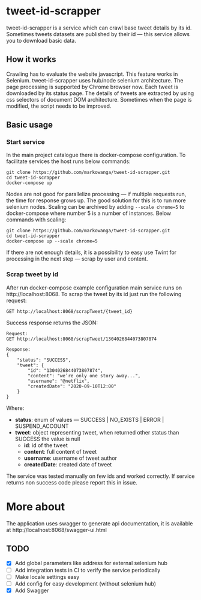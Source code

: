 # tweet-id-scrapper

tweet-id-scrapper is a service which can crawl base tweet details by its id.
Sometimes tweets datasets are published by their id — this service allows you to download basic data.

## How it works
Crawling has to evaluate the website javascript. This feature works in Selenium. 
tweet-id-scrapper uses hub/node selenium architecture. The page processing is supported by Chrome browser now.
Each tweet is downloaded by its status page. 
The details of tweets are extracted by using css selectors of document DOM architecture.
Sometimes when the page is modified, the script needs to be improved.

## Basic usage

### Start service
In the main project catalogue there is docker-compose configuration.
To facilitate services the host runs below commands:
```
git clone https://github.com/markowanga/tweet-id-scrapper.git
cd tweet-id-scrapper
docker-compose up 
```

Nodes are not good for parallelize processing — if multiple requests run, the time for response grows up.
The good solution for this is to run more selenium nodes. 
Scaling can be archived by adding `--scale chrome=5` to docker-compose where number 5 is a number of instances.
Below commands with scaling:
```
git clone https://github.com/markowanga/tweet-id-scrapper.git
cd tweet-id-scrapper
docker-compose up --scale chrome=5
```

If there are not enough details, it is a possibility to easy use Twint for processing in the next step
 — scrap by user and content.

### Scrap tweet by id
After run docker-compose example configuration main service runs on http://localhost:8068.
To scrap the tweet by its id just run the following request:
```
GET http://localhost:8068/scrapTweet/{tweet_id}
```

Success response returns the JSON:
```
Request:
GET http://localhost:8068/scrapTweet/1304026844073807874

Response:
{
    "status": "SUCCESS",
    "tweet": {
        "id": "1304026844073807874",
        "content": "we’re only one story away...",
        "username": "@netflix",
        "createdDate": "2020-09-10T12:00"
    }
}
```

Where:
 - **status**: enum of values — SUCCESS | NO_EXISTS | ERROR | SUSPEND_ACCOUNT
 - **tweet**: object representing tweet, when returned other status than SUCCESS the value is null
   - **id**: id of the tweet
   - **content**: full content of tweet
   - **username**: username of tweet author
   - **createdDate**: created date of tweet

The service was tested manually on few ids and worked correctly. 
If service returns non success code please report this in issue.

# More about

The application uses swagger to generate api documentation,
it is available at http://localhost:8068/swagger-ui.html

## TODO
 - [x] Add global parameters like address for external selenium hub
 - [ ] Add integration tests in CI to verify the service periodically
 - [ ] Make locale settings easy
 - [ ] Add config for easy development (without selenium hub)
 - [x] Add Swagger
